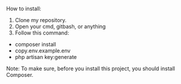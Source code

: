How to install:
1. Clone my repository.
2. Open your cmd, gitbash, or anything
3. Follow this command:
  - composer install
  - copy.env.example.env
  - php artisan key:generate


Note: To make sure, before you install this project, you should install Composer.
